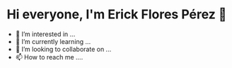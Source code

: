 <h1 align="center">Hi everyone, I'm Erick Flores Pérez 👋</h1>
<img scr="https://media.tenor.com/xPA2rCeWb7wAAAAM/baby-hello.gif" align="right" width="35%">

- 👀 I’m interested in ...
- 🌱 I’m currently learning ...
- 💞️ I’m looking to collaborate on ...
- 📫 How to reach me ....
